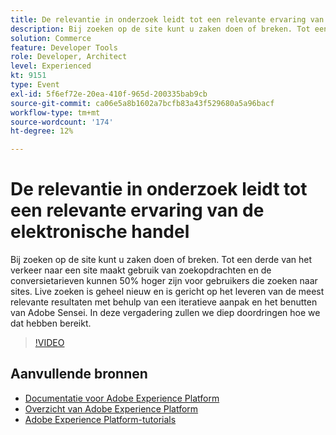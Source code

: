 ```yaml
---
title: De relevantie in onderzoek leidt tot een relevante ervaring van de elektronische handel
description: Bij zoeken op de site kunt u zaken doen of breken. Tot een derde van het verkeer naar een site maakt gebruik van zoekopdrachten en de conversietarieven kunnen 50% hoger zijn voor gebruikers die zoeken naar sites. Live zoeken is geheel nieuw en is gericht op het leveren van de meest relevante resultaten met behulp van een iteratieve aanpak en het benutten van Adobe Sensei. In deze vergadering zullen we diep doordringen hoe we dat hebben bereikt.
solution: Commerce
feature: Developer Tools
role: Developer, Architect
level: Experienced
kt: 9151
type: Event
exl-id: 5f6ef72e-20ea-410f-965d-200335bab9cb
source-git-commit: ca06e5a8b1602a7bcfb83a43f529680a5a96bacf
workflow-type: tm+mt
source-wordcount: '174'
ht-degree: 12%

---
```


# De relevantie in onderzoek leidt tot een relevante ervaring van de elektronische handel

Bij zoeken op de site kunt u zaken doen of breken. Tot een derde van het verkeer naar een site maakt gebruik van zoekopdrachten en de conversietarieven kunnen 50% hoger zijn voor gebruikers die zoeken naar sites. Live zoeken is geheel nieuw en is gericht op het leveren van de meest relevante resultaten met behulp van een iteratieve aanpak en het benutten van Adobe Sensei. In deze vergadering zullen we diep doordringen hoe we dat hebben bereikt.

>[!VIDEO](https://video.tv.adobe.com/v/337579/?quality=12&learn=on&hidetitle=true)

## Aanvullende bronnen

- [Documentatie voor Adobe Experience Platform](https://experienceleague.adobe.com/docs/experience-platform.html)
- [Overzicht van Adobe Experience Platform](https://experienceleague.adobe.com/docs/experience-platform/landing/home.html)
- [Adobe Experience Platform-tutorials](https://experienceleague.adobe.com/docs/platform-learn/tutorials/overview.html?lang=nl)
